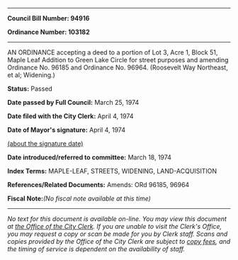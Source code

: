 

********

**Council Bill Number: 94916**
   
**Ordinance Number: 103182**
********

 AN ORDINANCE accepting a deed to a portion of Lot 3, Acre 1, Block 51, Maple Leaf Addition to Green Lake Circle for street purposes and amending Ordinance No. 96185 and Ordinance No. 96964. (Roosevelt Way Northeast, et al; Widening.)

**Status:** Passed
   
**Date passed by Full Council:** March 25, 1974
   
**Date filed with the City Clerk:** April 4, 1974
   
**Date of Mayor's signature:** April 4, 1974
   
[(about the signature date)](/~public/approvaldate.htm)
   
   
   
**Date introduced/referred to committee:** March 18, 1974
   
   
**Index Terms:** MAPLE-LEAF, STREETS, WIDENING, LAND-ACQUISITION

**References/Related Documents:** Amends: ORd 96185, 96964

**Fiscal Note:**_(No fiscal note available at this time)_
********

_No text for this document is available on-line. You may view this document at [the Office of the City Clerk](http://www.seattle.gov/leg/clerk/contactUs.htm). If you are unable to visit the Clerk's Office, you may request a copy or scan be made for you by Clerk staff. Scans and copies provided by the Office of the City Clerk are subject to [copy fees](http://clerk.seattle.gov/~public/clerkfees.htm), and the timing of service is dependent on the availability of staff._

